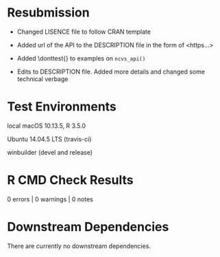 # Resubmission

* Changed LISENCE file to follow CRAN template

* Added url of the API to the DESCRIPTION file in the form of <https...>

* Added \donttest{} to examples on `ncvs_api()`

* Edits to DESCRIPTION file. Added more details and changed some technical verbage

# Test Environments

local macOS 10.13.5, R 3.5.0

Ubuntu 14.04.5 LTS (travis-ci)

winbuilder (devel and release)

# R CMD Check Results

0 errors | 0 warnings | 0 notes

# Downstream Dependencies

There are currently no downstream dependencies.
